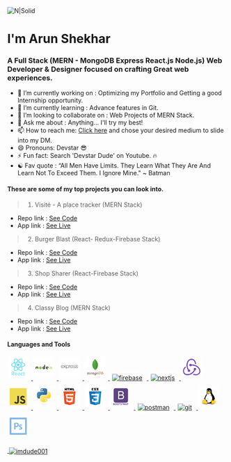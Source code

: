 ![N|Solid](https://i.ibb.co/zHHTPmJ/linkedin-banner-2.jpg)

# I'm Arun Shekhar

### A Full Stack (MERN - MongoDB Express React.js Node.js) Web Developer & Designer focused on crafting Great web experiences.

- 🔭 I’m currently working on : Optimizing my Portfolio and Getting a good Internship opportunity.
- 🔱 I’m currently learning : Advance features in Git.
- 👯 I’m looking to collaborate on : Web Projects of MERN Stack.
- 💬 Ask me about : Anything... I'll try my best!
- 📫 How to reach me: <a  href="https://devstardude.web.app/" target="_blank">Click here</a> and chose your desired medium to slide into my DM.
- 😄 Pronouns: Devstar 😎
- ⚡ Fun fact: Search 'Devstar Dude' on Youtube. 🔥
- ☯ Fav quote : “All Men Have Limits. They Learn What They Are And Learn Not To Exceed Them. I Ignore Mine." ~ Batman

#### These are some of my top projects you can look into.

> 1. Visité - A place tracker (MERN Stack)

- Repo link : <a href="https://github.com/imdude001/Visite-place-tracker" >See Code</a>
- App link : <a href="https://visite-place-tracker.web.app/">See Live</a>

> 2.  Burger Blast (React- Redux-Firebase Stack)

- Repo link : <a href="https://github.com/imdude001/Burger-Blast" >See Code</a>
- App link : <a href="https://burger-blast.web.app/">See Live</a>

> 3.  Shop Sharer (React-Firebase Stack)

- Repo link : <a href="https://github.com/imdude001/Shop-Sharer">See Code</a>
- App link : <a href="https://shopsharer009.web.app/" >See Live</a>

> 4.  Classy Blog (MERN Stack)

- Repo link : <a href="https://github.com/imdude001/Classy-Blog-MERN">See Code</a>
- App link : <a href="https://classyblog-react.web.app/">See Live</a>

#### Languages and Tools

<p align="left"> <a href="https://reactjs.org/" target="_blank"> <img style="background-color:#ffffff4b;padding:5px;margin-right:5px;margin-bottom:5px;border-radius:5px;" src="https://raw.githubusercontent.com/devicons/devicon/master/icons/react/react-original-wordmark.svg" alt="react" width="40" height="40"/>
 <a href="https://nodejs.org" target="_blank"> <img style="background-color:#ffffff4b;padding:5px;margin-right:5px;margin-bottom:5px;border-radius:5px;" src="https://raw.githubusercontent.com/devicons/devicon/master/icons/nodejs/nodejs-original-wordmark.svg" alt="nodejs" width="40" height="40"/> </a>
  <a href="https://expressjs.com" target="_blank"> <img style="background-color:#ffffff4b;padding:5px;margin-right:5px;margin-bottom:5px;border-radius:5px;" src="https://raw.githubusercontent.com/devicons/devicon/master/icons/express/express-original-wordmark.svg" alt="express" width="40" height="40"/> </a>
  <a href="https://www.mongodb.com/" target="_blank"> <img style="background-color:#ffffff4b;padding:5px;margin-right:5px;margin-bottom:5px;border-radius:5px;" src="https://raw.githubusercontent.com/devicons/devicon/master/icons/mongodb/mongodb-original-wordmark.svg" alt="mongodb" width="40" height="40"/> </a><a href="https://firebase.google.com/" target="_blank"> <img style="background-color:#ffffff4b;padding:5px;margin-right:5px;margin-bottom:5px;border-radius:5px;" src="https://www.vectorlogo.zone/logos/firebase/firebase-icon.svg" alt="firebase" width="40" height="40"/><a href="https://nextjs.org/" target="_blank"> <img style="background-color:#ffffff4b;padding:5px;margin-right:5px;margin-bottom:5px;border-radius:5px;" src="https://cdn.worldvectorlogo.com/logos/nextjs-3.svg" alt="nextjs" width="40" height="40"/> </a><a href="https://redux.js.org" target="_blank"> <img style="background-color:#ffffff4b;padding:5px;margin-right:5px;margin-bottom:5px;border-radius:5px;" src="https://raw.githubusercontent.com/devicons/devicon/master/icons/redux/redux-original.svg" alt="redux" width="40" height="40"/> </a> <a href="https://developer.mozilla.org/en-US/docs/Web/JavaScript" target="_blank"> <img style="background-color:#ffffff4b;padding:5px;margin-right:5px;margin-bottom:5px;border-radius:5px;" src="https://raw.githubusercontent.com/devicons/devicon/master/icons/javascript/javascript-original.svg" alt="javascript" width="40" height="40"/> </a><a href="https://www.python.org" target="_blank"> <img style="background-color:#ffffff4b;padding:5px;margin-right:5px;margin-bottom:5px;border-radius:5px;" src="https://raw.githubusercontent.com/devicons/devicon/master/icons/python/python-original.svg" alt="python" width="40" height="40"/> </a>
  <a href="https://www.w3.org/html/" target="_blank"> <img style="background-color:#ffffff4b;padding:5px;margin-right:5px;margin-bottom:5px;border-radius:5px;" src="https://raw.githubusercontent.com/devicons/devicon/master/icons/html5/html5-original-wordmark.svg" alt="html5" width="40" height="40"/>
  <a href="https://www.w3schools.com/css/" target="_blank"> <img style="background-color:#ffffff4b;padding:5px;margin-right:5px;margin-bottom:5px;border-radius:5px;" src="https://raw.githubusercontent.com/devicons/devicon/master/icons/css3/css3-original-wordmark.svg" alt="css3" width="40" height="40"/> </a> <a href="https://getbootstrap.com" target="_blank"> <img style="background-color:#ffffff4b;padding:5px;margin-right:5px;margin-bottom:5px;border-radius:5px;" src="https://raw.githubusercontent.com/devicons/devicon/master/icons/bootstrap/bootstrap-plain-wordmark.svg" alt="bootstrap" width="40" height="40"/> <a href="https://postman.com" target="_blank"> <img style="background-color:#ffffff4b;padding:5px;margin-right:5px;margin-bottom:5px;border-radius:5px;" src="https://www.vectorlogo.zone/logos/getpostman/getpostman-icon.svg" alt="postman" width="40" height="40"/> </a><a href="https://git-scm.com/" target="_blank"> <img style="background-color:#ffffff4b;padding:5px;margin-right:5px;margin-bottom:5px;border-radius:5px;" src="https://www.vectorlogo.zone/logos/git-scm/git-scm-icon.svg" alt="git" width="40" height="40"/> </a><a href="https://www.linux.org/" target="_blank"> <img style="background-color:#ffffff4b;padding:5px;margin-right:5px;margin-bottom:5px;border-radius:5px;" src="https://raw.githubusercontent.com/devicons/devicon/master/icons/linux/linux-original.svg" alt="linux" width="40" height="40"/> </a> <a href="https://www.photoshop.com/en" target="_blank"> <img style="background-color:#ffffff4b;padding:5px;margin-right:5px;margin-bottom:5px;border-radius:5px;" src="https://raw.githubusercontent.com/devicons/devicon/master/icons/photoshop/photoshop-line.svg" alt="photoshop" width="40" height="40"/> </p>

<p>&nbsp;<img align="center" src="https://github-readme-stats.vercel.app/api?username=imdude001&show_icons=true&locale=en" alt="imdude001" /></p>
